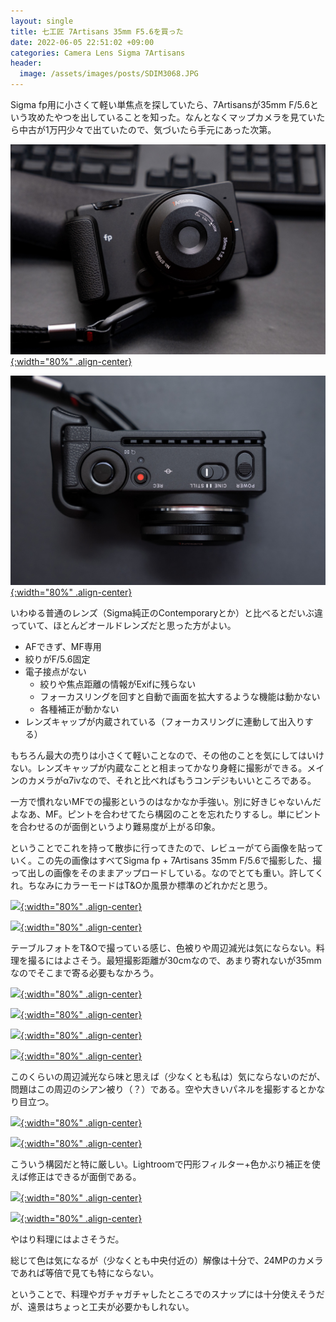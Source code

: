 ```yaml
---
layout: single
title: 七工匠 7Artisans 35mm F5.6を買った
date: 2022-06-05 22:51:02 +09:00
categories: Camera Lens Sigma 7Artisans
header:
  image: /assets/images/posts/SDIM3068.JPG
---
```


Sigma fp用に小さくて軽い単焦点を探していたら、7Artisansが35mm F/5.6という攻めたやつを出していることを知った。なんとなくマップカメラを見ていたら中古が1万円少々で出ていたので、気づいたら手元にあった次第。

[![](/assets/images/posts/N0106826.jpg){:width="80%" .align-center} ](/assets/images/posts/N0106826.jpg)

[![](/assets/images/posts/N0106827.jpg){:width="80%" .align-center} ](/assets/images/posts/N0106827.jpg)

いわゆる普通のレンズ（Sigma純正のContemporaryとか）と比べるとだいぶ違っていて、ほとんどオールドレンズだと思った方がよい。

* AFできず、MF専用
* 絞りがF/5.6固定
* 電子接点がない
  * 絞りや焦点距離の情報がExifに残らない
  * フォーカスリングを回すと自動で画面を拡大するような機能は動かない
  * 各種補正が動かない
* レンズキャップが内蔵されている（フォーカスリングに連動して出入りする）

もちろん最大の売りは小さくて軽いことなので、その他のことを気にしてはいけない。レンズキャップが内蔵なことと相まってかなり身軽に撮影ができる。メインのカメラがα7ivなので、それと比べればもうコンデジもいいところである。

一方で慣れないMFでの撮影というのはなかなか手強い。別に好きじゃないんだよなあ、MF。ピントを合わせてたら構図のことを忘れたりするし。単にピントを合わせるのが面倒というより難易度が上がる印象。

ということでこれを持って散歩に行ってきたので、レビューがてら画像を貼っていく。この先の画像はすべてSigma fp + 7Artisans 35mm F/5.6で撮影した、撮って出しの画像をそのままアップロードしている。なのでとても重い。許してくれ。ちなみにカラーモードはT&Oか風景か標準のどれかだと思う。


[![](/assets/images/posts/SDIM3065.JPG){:width="80%" .align-center} ](/assets/images/posts/SDIM3065.JPG)

[![](/assets/images/posts/SDIM3067.JPG){:width="80%" .align-center} ](/assets/images/posts/SDIM3067.JPG)

テーブルフォトをT&Oで撮っている感じ、色被りや周辺減光は気にならない。料理を撮るにはよさそう。最短撮影距離が30cmなので、あまり寄れないが35mmなのでそこまで寄る必要もなかろう。

[![](/assets/images/posts/SDIM3068.JPG){:width="80%" .align-center} ](/assets/images/posts/SDIM3068.JPG)

[![](/assets/images/posts/SDIM3077.JPG){:width="80%" .align-center} ](/assets/images/posts/SDIM3077.JPG)

[![](/assets/images/posts/SDIM3084.JPG){:width="80%" .align-center} ](/assets/images/posts/SDIM3084.JPG)

[![](/assets/images/posts/SDIM3086.JPG){:width="80%" .align-center} ](/assets/images/posts/SDIM3086.JPG)

このくらいの周辺減光なら味と思えば（少なくとも私は）気にならないのだが、問題はこの周辺のシアン被り（？）である。空や大きいパネルを撮影するとかなり目立つ。

[![](/assets/images/posts/SDIM3094.JPG){:width="80%" .align-center} ](/assets/images/posts/SDIM3094.JPG)

[![](/assets/images/posts/SDIM3107.JPG){:width="80%" .align-center} ](/assets/images/posts/SDIM3107.JPG)

こういう構図だと特に厳しい。Lightroomで円形フィルター+色かぶり補正を使えば修正はできるが面倒である。

[![](/assets/images/posts/SDIM3111.JPG){:width="80%" .align-center} ](/assets/images/posts/SDIM3111.JPG)

[![](/assets/images/posts/SDIM3118.JPG){:width="80%" .align-center} ](/assets/images/posts/SDIM3118.JPG)

やはり料理にはよさそうだ。

総じて色は気になるが（少なくとも中央付近の）解像は十分で、24MPのカメラであれば等倍で見ても特にならない。

ということで、料理やガチャガチャしたところでのスナップには十分使えそうだが、遠景はちょっと工夫が必要かもしれない。



